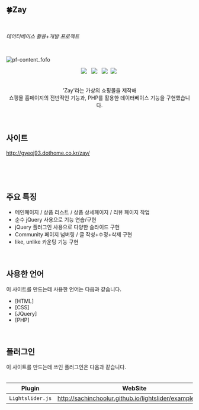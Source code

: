 ## 🍀Zay
<br>

*데이터베이스 활용+개발 프로젝트*

<br>

![pf-content_fofo](https://user-images.githubusercontent.com/84562763/134626341-a407aa39-5201-43fc-a953-6916a6478eb7.jpg)


<p align="center">
<img src="https://img.shields.io/badge/HTML5-E34F26?style=flat-square&logo=HTML5&logoColor=white"/></a> &nbsp
<img src="https://img.shields.io/badge/CSS3-1572B6?style=flat-square&logo=CSS3&logoColor=white"/></a> &nbsp
<img src="https://img.shields.io/badge/jQuery-0769AD?style=flat-square&logo=jQuery&logoColor=white"/></a>&nbsp
<img src="https://img.shields.io/badge/PHP-777BB4?style=flat-square&logo=PHP&logoColor=white"/></a>&nbsp

<br>
<br>
<p align="center">'Zay'라는 가상의 쇼핑몰을 제작해<br>
쇼핑몰 홈페이지의 전반적인 기능과, PHP를 활용한 데이터베이스 기능을 구현했습니다.
<br>
<br>
<br>

## 사이트
http://gyeoj93.dothome.co.kr/zay/<br>
<br>
<br>

<br>

## 주요 특징
* 메인페이지 / 상품 리스트 / 상품 상세페이지 / 리뷰 페이지 작업   
* 순수 jQuery 사용으로 기능 연습/구현
* jQuery 플러그인 사용으로 다양한 슬라이드 구현   
* Community 페이지 넘버링 / 글 작성+수정+삭제 구현   
* like, unlike 카운팅 기능 구현   
<br>

## 사용한 언어
이 사이트를 만드는데 사용한 언어는 다음과 같습니다.

* [HTML]  
* [CSS]   
* [JQuery]   
* [PHP]   
<br>

## 플러그인

이 사이트를 만드는데 쓰인 플러그인은 다음과 같습니다.   
<br>

| Plugin | WebSite |
|---|:---:|
| `Lightslider.js` | http://sachinchoolur.github.io/lightslider/examples.html |
